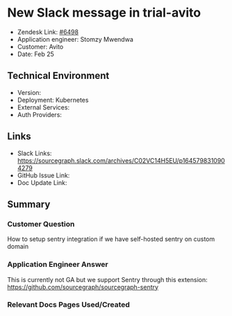 # New Slack message in trial-avito <!-- Ticket Title  Hint: include keywords to make it searchable -->

- Zendesk Link: [#6498](https://sourcegraph.zendesk.com/agent/tickets/6498)
- Application engineer: Stomzy Mwendwa
- Customer: Avito <!-- Redact if this contains personally identifying information -->
- Date: Feb 25

<!-- Data populated from integration, speak to Ben Gordon or Michael Bali if not working -->
<!-- During Internal team trial, fill missing data manually (we are waiting for all data to sync) -->

## Technical Environment
- Version: ​
- Deployment: Kubernetes
- External Services:
- Auth Providers:


## Links
<!-- Data for application engineer manual entry -->
- Slack Links: https://sourcegraph.slack.com/archives/C02VC14H5EU/p1645798310904279 
- GitHub Issue Link:
- Doc Update Link:

## Summary
### Customer Question
How to setup sentry integration if we have self-hosted sentry on custom domain
### Application Engineer Answer
This is currently not GA but we support Sentry through this extension: https://github.com/sourcegraph/sourcegraph-sentry 
### Relevant Docs Pages Used/Created
